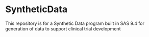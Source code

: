 # SyntheticData
This repository is for a Synthetic Data program built in SAS 9.4 for generation of data to support clinical trial development
